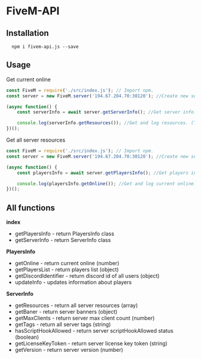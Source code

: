 # FiveM-API
## Installation 
```
  npm i fivem-api.js --save
```

## Usage
Get current online
```js
const FiveM = require('./src/index.js'); // Import npm.
const server = new FiveM.server('194.67.204.70:30120'); //Create new server with ip and port.

(async function() {
	const serverInfo = await server.getServerInfo(); //Get server info.

	console.log(serverInfo.getResources()); //Get and log resources. (This information is not updated, if you want to update it, use serverInfo.updateInfo() or server.getServerInfo())
})();
```

Get all server resources
```js
const FiveM = require('./src/index.js'); // Import npm.
const server = new FiveM.server('194.67.204.70:30120'); //Create new server with ip and port.

(async function() {
	const playersInfo = await server.getPlayersInfo(); //Get players info.

	console.log(playersInfo.getOnline()); //Get and log current online. (This information is not updated, if you want to update it, use playersInfo.updateInfo() or server.getPlayersInfo())
})();
```

## All functions
  **index**
  - getPlayersInfo - return PlayersInfo class
  - getServerInfo - return ServerInfo class
  
  **PlayersInfo**
  - getOnline - return current online (number)
  - getPlayersList - return players list (object)
  - getDiscordIdentifier - return discord id of all users (object)
  - updateInfo - updates information about players
  
  **ServerInfo**
  - getResources - return all server resources (array)
  - getBaner - return server banners (object)
  - getMaxClients - return server max client count (number)
  - getTags - return all server tags (string)
  - hasScriptHookAllowed - return server scriptHookAllowed status (boolean)
  - getLicenseKeyToken - return server license key token (string)
  - getVersion - return server version (number)
